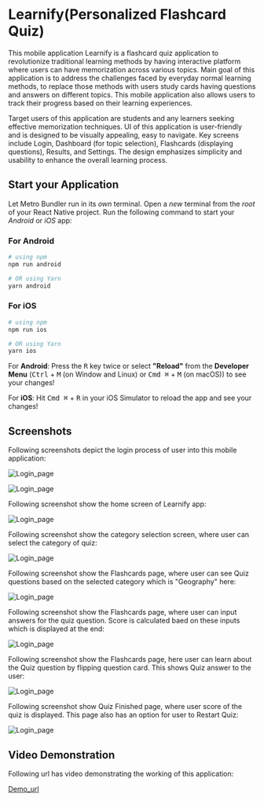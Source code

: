 # Learnify(Personalized Flashcard Quiz)

This mobile application Learnify is a flashcard quiz application to revolutionize traditional learning methods by having interactive platform where users can have memorization across various topics. Main goal of this application is to address the challenges faced by everyday normal learning methods, to replace those methods with users study cards having questions and answers on different topics. This mobile application also allows users to track their progress based on their learning experiences.

Target users of this application are students and any learners seeking effective memorization techniques. UI of this application is user-friendly and is designed to be visually appealing, easy to navigate. Key screens include Login, Dashboard (for topic selection), Flashcards (displaying questions), Results, and Settings. The design emphasizes simplicity and usability to enhance the overall learning process.

## Start your Application

Let Metro Bundler run in its _own_ terminal. Open a _new_ terminal from the _root_ of your React Native project. Run the following command to start your _Android_ or _iOS_ app:

### For Android

```bash
# using npm
npm run android

# OR using Yarn
yarn android
```

### For iOS

```bash
# using npm
npm run ios

# OR using Yarn
yarn ios
```
For **Android**: Press the <kbd>R</kbd> key twice or select **"Reload"** from the **Developer Menu** (<kbd>Ctrl</kbd> + <kbd>M</kbd> (on Window and Linux) or <kbd>Cmd ⌘</kbd> + <kbd>M</kbd> (on macOS)) to see your changes!

For **iOS**: Hit <kbd>Cmd ⌘</kbd> + <kbd>R</kbd> in your iOS Simulator to reload the app and see your changes!
   
## Screenshots

Following screenshots depict the login process of user into this mobile application:

![Login_page](Screenshots/login-page.png)

![Login_page](Screenshots/Login-with-creds.png)

Following screenshot show the home screen of Learnify app:

![Login_page](Screenshots/Home-screen.png)

Following screenshot show the category selection screen, where user can select the category of quiz:

![Login_page](Screenshots/Category-selection.png)

Following screenshot show the Flashcards page, where user can see Quiz questions based on the selected category which is "Geography" here:

![Login_page](Screenshots/Questions.png)

Following screenshot show the Flashcards page, where user can input answers for the quiz question. Score is calculated baed on these inputs which is displayed at the end:

![Login_page](Screenshots/User_answer.png)

Following screenshot show the Flashcards page, here user can learn about the Quiz question by flipping question card. This shows Quiz answer to the user:

![Login_page](Screenshots/Answer.png)

Following screenshot show Quiz Finished page, where user score of the quiz is displayed. This page also has an option for user to Restart Quiz:

![Login_page](Screenshots/Quiz_complete.png)

## Video Demonstration

Following url has video demonstrating the working of this application: 

[Demo_url](https://drive.google.com/file/d/1ykGJzWW4i2Zf1XkIe0FDdhy3RMKjfpOR/view?usp=sharing)
